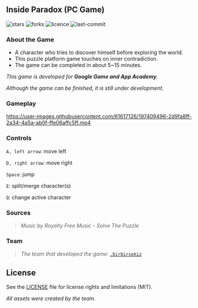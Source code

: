 ## Inside Paradox (PC Game)

![stars](https://img.shields.io/github/stars/birbirsekiz/inside-paradox)
![forks](https://img.shields.io/github/forks/birbirsekiz/inside-paradox)
![licence](https://img.shields.io/github/license/birbirsekiz/inside-paradox)
![last-commit](https://img.shields.io/github/last-commit/birbirsekiz/inside-paradox)

### About the Game

- A character who tries to discover himself before exploring the world.
- This puzzle platform game touches on inner contradiction.
- The game can be completed in about 5~15 minutes.

_This game is developed for **Google Game and App Academy**._

_Although the game can be finished, it is still under development._

### Gameplay
https://user-images.githubusercontent.com/61617126/197409496-2d9fa8ff-2a34-4a5a-ab0f-ffe06affc5ff.mp4

### Controls
`A, left arrow`: move left

`D, right arrow`: move right

`Space`: jump

`E`: split/merge character(s)

`Q`: change active character

### Sources
>_Music by Royalty Free Music - Solve The Puzzle_

### Team
>_The team that developed the game:_ [`.birbirsekiz`](https://github.com/birbirsekiz)

## License
See the [LICENSE](LICENSE.md) file for license rights and limitations (MIT).

_All assets were created by the team._
